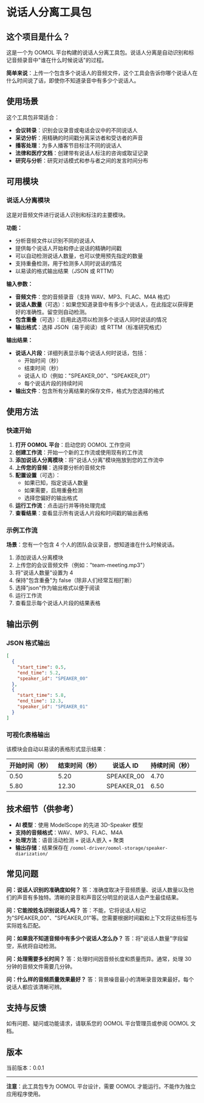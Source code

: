 # 说话人分离工具包

## 这个项目是什么？

这是一个为 OOMOL 平台构建的说话人分离工具包。说话人分离是自动识别和标记音频录音中"谁在什么时候说话"的过程。

**简单来说**：上传一个包含多个说话人的音频文件，这个工具会告诉你哪个说话人在什么时间说了话，即使你不知道录音中有多少个说话人。

## 使用场景

这个工具包非常适合：

- **会议转录**：识别会议录音或电话会议中的不同说话人
- **采访分析**：用精确的时间戳分离采访者和受访者的声音
- **播客处理**：为多人播客节目标注不同的说话人
- **法律和医疗文档**：创建带有说话人标注的咨询或取证记录
- **研究与分析**：研究对话模式和参与者之间的发言时间分布

## 可用模块

### 说话人分离模块

这是对音频文件进行说话人识别和标注的主要模块。

**功能：**
- 分析音频文件以识别不同的说话人
- 提供每个说话人开始和停止说话的精确时间戳
- 可以自动检测说话人数量，也可以使用预先指定的数量
- 支持重叠检测，用于检测多人同时说话的情况
- 以易读的格式输出结果（JSON 或 RTTM）

**输入参数：**
- **音频文件**：您的音频录音（支持 WAV、MP3、FLAC、M4A 格式）
- **说话人数量**（可选）：如果您知道录音中有多少个说话人，在此指定以获得更好的准确性。留空则自动检测。
- **包含重叠**（可选）：启用此选项以检测多个说话人同时说话的情况
- **输出格式**：选择 JSON（易于阅读）或 RTTM（标准研究格式）

**输出结果：**
- **说话人片段**：详细列表显示每个说话人何时说话，包括：
  - 开始时间（秒）
  - 结束时间（秒）
  - 说话人 ID（例如："SPEAKER_00"、"SPEAKER_01"）
  - 每个说话片段的持续时间
- **输出文件**：包含所有分离结果的保存文件，格式为您选择的格式

## 使用方法

### 快速开始

1. **打开 OOMOL 平台**：启动您的 OOMOL 工作空间
2. **创建工作流**：开始一个新的工作流或使用现有的工作流
3. **添加说话人分离模块**：将"说话人分离"模块拖放到您的工作流中
4. **上传您的音频**：选择要分析的音频文件
5. **配置设置**（可选）：
   - 如果已知，指定说话人数量
   - 如果需要，启用重叠检测
   - 选择您偏好的输出格式
6. **运行工作流**：点击运行并等待处理完成
7. **查看结果**：查看显示所有说话人片段和时间戳的输出表格

### 示例工作流

**场景**：您有一个包含 4 个人的团队会议录音，想知道谁在什么时候说话。

1. 添加说话人分离模块
2. 上传您的会议音频文件（例如："team-meeting.mp3"）
3. 将"说话人数量"设置为 4
4. 保持"包含重叠"为 false（除非人们经常互相打断）
5. 选择"json"作为输出格式以便于阅读
6. 运行工作流
7. 查看显示每个说话人片段的结果表格

## 输出示例

### JSON 格式输出
```json
[
  {
    "start_time": 0.5,
    "end_time": 5.2,
    "speaker_id": "SPEAKER_00"
  },
  {
    "start_time": 5.8,
    "end_time": 12.3,
    "speaker_id": "SPEAKER_01"
  }
]
```

### 可视化表格输出
该模块会自动以易读的表格形式显示结果：

| 开始时间（秒） | 结束时间（秒） | 说话人 ID | 持续时间（秒） |
|---------------|--------------|------------|--------------|
| 0.50          | 5.20         | SPEAKER_00 | 4.70         |
| 5.80          | 12.30        | SPEAKER_01 | 6.50         |

## 技术细节（供参考）

- **AI 模型**：使用 ModelScope 的先进 3D-Speaker 模型
- **支持的音频格式**：WAV、MP3、FLAC、M4A
- **处理方法**：语音活动检测 + 说话人嵌入 + 聚类
- **输出存储**：结果保存在 `/oomol-driver/oomol-storage/speaker-diarization/`

## 常见问题

**问：说话人识别的准确度如何？**
答：准确度取决于音频质量、说话人数量以及他们的声音有多独特。清晰的录音和声音区分明显的说话人会产生最佳结果。

**问：它能按姓名识别说话人吗？**
答：不能，它将说话人标记为"SPEAKER_00"、"SPEAKER_01"等。您需要根据时间戳和上下文将这些标签与实际姓名匹配。

**问：如果我不知道音频中有多少个说话人怎么办？**
答：将"说话人数量"字段留空，系统将自动检测。

**问：处理需要多长时间？**
答：处理时间因音频长度和质量而异。通常，处理 30 分钟的音频文件需要几分钟。

**问：什么样的音频质量效果最好？**
答：背景噪音最小的清晰录音效果最好。每个说话人都应该清晰可辨。

## 支持与反馈

如有问题、疑问或功能请求，请联系您的 OOMOL 平台管理员或参阅 OOMOL 文档。

## 版本

当前版本：0.0.1

---

**注意**：此工具包专为 OOMOL 平台设计，需要 OOMOL 才能运行。不能作为独立应用程序使用。
